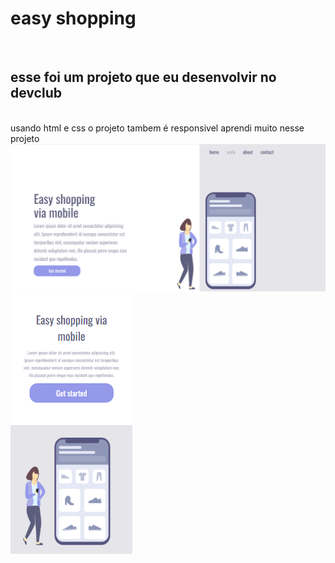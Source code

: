 <h1>easy shopping</h1>
<br>
<h2>esse foi um projeto que eu desenvolvir no devclub </h2>
<br>
usando html e css o projeto tambem é responsivel aprendi muito nesse projeto
<img src="https://github.com/Gabrielbooy/projeto_movel/blob/eddadb586f9ca84ee2fa4f96a74a18789a24ca2a/img/Captura%20de%20tela%202025-03-31%20145139.png?raw=true"/>
<img src="https://github.com/Gabrielbooy/projeto_movel/blob/master/img/Captura%20de%20tela%202025-03-31%20145403.png?raw=true"/>
